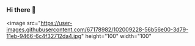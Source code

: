 ### Hi there 👋

<image 
  src="https://user-images.githubusercontent.com/67178982/102009228-56b56e00-3d79-11eb-9466-6c4f32712da4.jpg"
  height="100"
  width="100"
>
<!--
**joielee09/joielee09** is a ✨ _special_ ✨ repository because its `README.md` (this file) appears on your GitHub profile.

Here are some ideas to get you started:

- 🔭 I’m currently working on ...
- 🌱 I’m currently learning ...
- 👯 I’m looking to collaborate on ...
- 🤔 I’m looking for help with ...
- 💬 Ask me about ...
- 📫 How to reach me: ...
- 😄 Pronouns: ...
- ⚡ Fun fact: ...
-->
